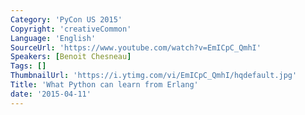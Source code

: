 ```yaml
---
Category: 'PyCon US 2015'
Copyright: 'creativeCommon'
Language: 'English'
SourceUrl: 'https://www.youtube.com/watch?v=EmICpC_QmhI'
Speakers: [Benoit Chesneau]
Tags: []
ThumbnailUrl: 'https://i.ytimg.com/vi/EmICpC_QmhI/hqdefault.jpg'
Title: 'What Python can learn from Erlang'
date: '2015-04-11'
---
```

